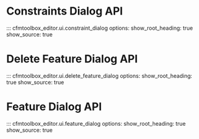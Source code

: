 # Constraints Dialog API

::: cfmtoolbox_editor.ui.constraint_dialog
    options:
      show_root_heading: true
      show_source: true

# Delete Feature Dialog API

::: cfmtoolbox_editor.ui.delete_feature_dialog
    options:
      show_root_heading: true
      show_source: true

# Feature Dialog API

::: cfmtoolbox_editor.ui.feature_dialog
    options:
      show_root_heading: true
      show_source: true